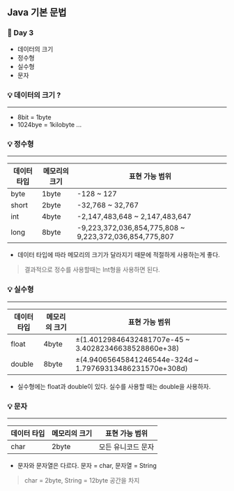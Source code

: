 ## Java 기본 문법
### :runner: Day 3
- 데이터의 크기
- 정수형
- 실수형
- 문자

### :bulb: 데이터의 크기 ?
---
- 8bit = 1byte
- 1024bye = 1kilobyte ...

### :bulb: 정수형
---
|데이터 타입|메모리의 크기|표현 가능 범위|
|------|---|---|
|byte|1byte|-128 ~ 127|
|short|2byte|-32,768 ~ 32,767|
|int|4byte|-2,147,483,648 ~ 2,147,483,647|
|long|8byte|-9,223,372,036,854,775,808 ~ 9,223,372,036,854,775,807|
* 데이터 타입에 따라 메모리의 크기가 달라지기 때문에 적절하게 사용하는게 좋다. 
> 결과적으로 정수를 사용할때는 Int형을 사용하면 된다.

### :bulb: 실수형
---
|데이터 타입|메모리의 크기|표현 가능 범위|
|------|---|---|
|float|4byte|±(1.40129846432481707e-45 ~ 3.40282346638528860e+38)|
|double|8byte|±(4.94065645841246544e-324d ~ 1.79769313486231570e+308d)|
* 실수형에는 float과 double이 있다. 실수를 사용할 때는 double을 사용하자.

### :bulb: 문자
---
|데이터 타입|메모리의 크기|표현 가능 범위|
|------|---|---|
|char|2byte|모든 유니코드 문자|
* 문자와 문자열은 다르다. 문자 = char, 문자열 = String
> char = 2byte, String = 12byte 공간을 차지
